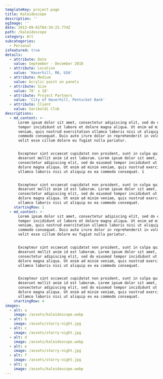 ```yaml
---
templateKey: project-page
title: Kaleidoscope
description: ''
ogImage: ''
date: 2013-09-01T04:34:23.774Z
path: /kaleidoscope
category: Art
subcategories:
  - Personal
isFeatured: true
details:
  - attribute: Date
    value: September - December 2018
  - attribute: Location
    value: 'Haverhill, MA, USA'
  - attribute: Medium
    value: Acrylic paint on panels
  - attribute: Size
    value: 70' x 18'
  - attribute: Project Partners
    value: 'City of Haverhill, Pentucket Bank'
  - attribute: Client
    value: Garibaldi Club
descriptions:
  - md_content: >-
      Lorem ipsum dolor sit amet, consectetur adipiscing elit, sed do eiusmod
      tempor incididunt ut labore et dolore magna aliqua. Ut enim ad minim
      veniam, quis nostrud exercitation ullamco laboris nisi ut aliquip ex ea
      commodo consequat. Duis aute irure dolor in reprehenderit in voluptate
      velit esse cillum dolore eu fugiat nulla pariatur.


      Excepteur sint occaecat cupidatat non proident, sunt in culpa qui officia
      deserunt mollit anim id est laborum. Lorem ipsum dolor sit amet,
      consectetur adipiscing elit, sed do eiusmod tempor incididunt ut labore et
      dolore magna aliqua. Ut enim ad minim veniam, quis nostrud exercitation
      ullamco laboris nisi ut aliquip ex ea commodo consequat. 1


      Excepteur sint occaecat cupidatat non proident, sunt in culpa qui officia
      deserunt mollit anim id est laborum. Lorem ipsum dolor sit amet,
      consectetur adipiscing elit, sed do eiusmod tempor incididunt ut labore et
      dolore magna aliqua. Ut enim ad minim veniam, quis nostrud exercitation
      ullamco laboris nisi ut aliquip ex ea commodo consequat.
    startingRow: 1
  - md_content: >-
      Lorem ipsum dolor sit amet, consectetur adipiscing elit, sed do eiusmod
      tempor incididunt ut labore et dolore magna aliqua. Ut enim ad minim
      veniam, quis nostrud exercitation ullamco laboris nisi ut aliquip ex ea
      commodo consequat. Duis aute irure dolor in reprehenderit in voluptate
      velit esse cillum dolore eu fugiat nulla pariatur.


      Excepteur sint occaecat cupidatat non proident, sunt in culpa qui officia
      deserunt mollit anim id est laborum. Lorem ipsum dolor sit amet,
      consectetur adipiscing elit, sed do eiusmod tempor incididunt ut labore et
      dolore magna aliqua. Ut enim ad minim veniam, quis nostrud exercitation
      ullamco laboris nisi ut aliquip ex ea commodo consequat. 


      Excepteur sint occaecat cupidatat non proident, sunt in culpa qui officia
      deserunt mollit anim id est laborum. Lorem ipsum dolor sit amet,
      consectetur adipiscing elit, sed do eiusmod tempor incididunt ut labore et
      dolore magna aliqua. Ut enim ad minim veniam, quis nostrud exercitation
      ullamco laboris nisi ut aliquip ex ea commodo consequat.
    startingRow: 4
images:
  - alt: a
    image: /assets/kaleidoscope.webp
  - alt: b
    image: /assets/starry-night.jpg
  - alt: c
    image: /assets/starry-night.jpg
  - alt: d
    image: /assets/kaleidoscope.webp
  - alt: e
    image: /assets/starry-night.jpg
  - alt: f
    image: /assets/starry-night.jpg
  - alt: g
    image: /assets/kaleidoscope.webp
---
```


